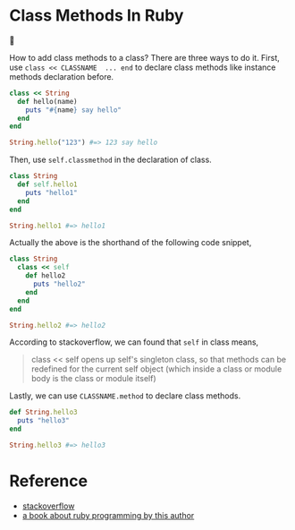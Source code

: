 # Class Methods In Ruby
:notebook:

How to add class methods to a class? There are three ways to do it.
First, use `class << CLASSNAME  ... end` to declare class methods like instance
methods declaration before.

```ruby
class << String
  def hello(name)
    puts "#{name} say hello"
  end
end

String.hello("123") #=> 123 say hello
```
Then, use `self.classmethod` in the declaration of class.
```ruby
class String
  def self.hello1
    puts "hello1"
  end
end

String.hello1 #=> hello1
```
Actually the above is the shorthand of the following code snippet,
```ruby
class String
  class << self
    def hello2
      puts "hello2"
    end
  end
end

String.hello2 #=> hello2
```
According to stackoverflow, we can found that `self` in class means,
> class << self opens up self's singleton class, so that methods can be redefined for the current self object (which inside a class or module body is the class or module itself)

Lastly, we can use `CLASSNAME.method` to declare class methods.
```ruby
def String.hello3
  puts "hello3"
end

String.hello3 #=> hello3
```

# Reference
* [stackoverflow](http://stackoverflow.com/questions/2505067/class-self-idiom-in-ruby)
* [a book about ruby programming by this author](https://twitter.com/takahashim)
